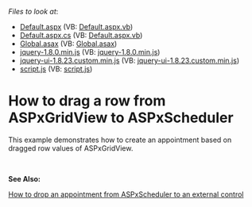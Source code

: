 <!-- default file list -->
*Files to look at*:

* [Default.aspx](./CS/WebSite/Default.aspx) (VB: [Default.aspx.vb](./VB/WebSite/Default.aspx.vb))
* [Default.aspx.cs](./CS/WebSite/Default.aspx.cs) (VB: [Default.aspx.vb](./VB/WebSite/Default.aspx.vb))
* [Global.asax](./CS/WebSite/Global.asax) (VB: [Global.asax](./VB/WebSite/Global.asax))
* [jquery-1.8.0.min.js](./CS/WebSite/scripts/jquery-1.8.0.min.js) (VB: [jquery-1.8.0.min.js](./VB/WebSite/scripts/jquery-1.8.0.min.js))
* [jquery-ui-1.8.23.custom.min.js](./CS/WebSite/scripts/jquery-ui-1.8.23.custom.min.js) (VB: [jquery-ui-1.8.23.custom.min.js](./VB/WebSite/scripts/jquery-ui-1.8.23.custom.min.js))
* [script.js](./CS/WebSite/scripts/script.js) (VB: [script.js](./VB/WebSite/scripts/script.js))
<!-- default file list end -->
# How to drag a row from ASPxGridView to ASPxScheduler


<p>This example demonstrates how to create an appointment based on dragged row values of ASPxGridView.</p>
<p> </p>
<p><strong>See Also:</strong></p>
<p><a href="https://www.devexpress.com/Support/Center/p/E4708">How to drop an appointment from ASPxScheduler to an external control</a></p>

<br/>


